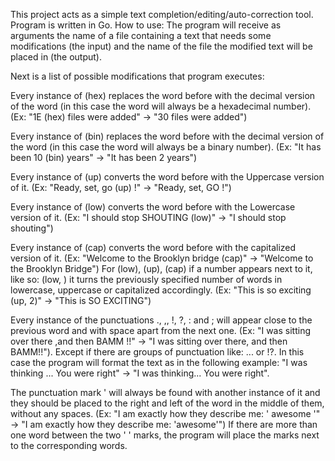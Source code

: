 This project acts as a simple text completion/editing/auto-correction tool.
Program is written in Go.
How to use:
The program will receive as arguments the name of a file containing a text that needs some modifications (the input) and the name of the file the modified text will be placed in (the output).

Next is a list of possible modifications that program executes:

Every instance of (hex) replaces the word before with the decimal version of the word (in this case the word will always be a hexadecimal number). (Ex: "1E (hex) files were added" -> "30 files were added")

Every instance of (bin) replaces the word before with the decimal version of the word (in this case the word will always be a binary number). (Ex: "It has been 10 (bin) years" -> "It has been 2 years")

Every instance of (up) converts the word before with the Uppercase version of it. (Ex: "Ready, set, go (up) !" -> "Ready, set, GO !")

Every instance of (low) converts the word before with the Lowercase version of it. (Ex: "I should stop SHOUTING (low)" -> "I should stop shouting")

Every instance of (cap) converts the word before with the capitalized version of it. (Ex: "Welcome to the Brooklyn bridge (cap)" -> "Welcome to the Brooklyn Bridge")
    For (low), (up), (cap) if a number appears next to it, like so: (low, <number>) it turns the previously specified number of words in lowercase, uppercase or capitalized accordingly. (Ex: "This is so exciting (up, 2)" -> "This is SO EXCITING")

Every instance of the punctuations ., ,, !, ?, : and ; will appear close to the previous word and with space apart from the next one. (Ex: "I was sitting over there ,and then BAMM !!" -> "I was sitting over there, and then BAMM!!").
    Except if there are groups of punctuation like: ... or !?. In this case the program will format the text as in the following example: "I was thinking ... You were right" -> "I was thinking... You were right".

The punctuation mark ' will always be found with another instance of it and they should be placed to the right and left of the word in the middle of them, without any spaces. (Ex: "I am exactly how they describe me: ' awesome '" -> "I am exactly how they describe me: 'awesome'")
    If there are more than one word between the two ' ' marks, the program will place the marks next to the corresponding words. 


